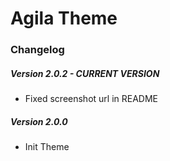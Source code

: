 # Agila Theme

### Changelog

##### Version 2.0.2 - CURRENT VERSION
* Fixed screenshot url in README

##### Version 2.0.0
* Init Theme